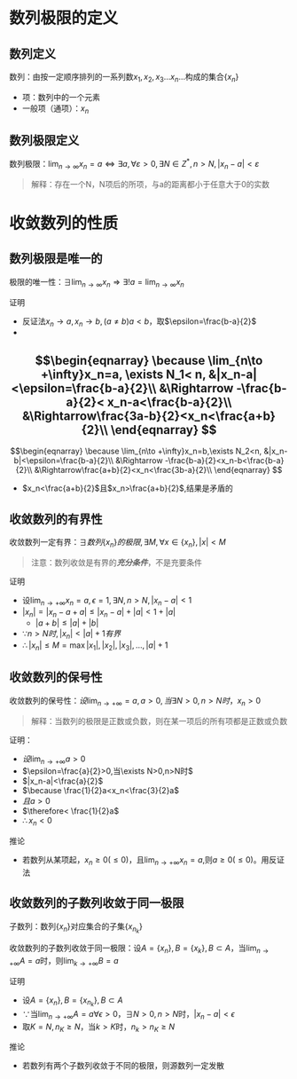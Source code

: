 # 数列极限的定义

## 数列定义

数列：由按一定顺序排列的一系列数$x_1, x_2, x_3\dots x_n\dots$构成的集合$\{x_n\}$

- 项：数列中的一个元素
- 一般项（通项）：$x_n$

## 数列极限定义

数列极限：$\lim_{n\to\infty}x_n=a \iff \exists a,\forall ε>0,\exists N\in Z^*,n>N, |x_n-a|<\varepsilon$

> 解释：存在一个N，N项后的所项，与a的距离都小于任意大于0的实数

# 收敛数列的性质

## 数列极限是唯一的

极限的唯一性：$\exists \lim_{n\to \infty}x_n \Rightarrow \exists !a=\lim_{n\to \infty}x_n$

证明

- 反证法$x_n\to a,x_n\to b,(a\neq b)a<b$，取$\epsilon=\frac{b-a}{2}$
- 
$$\begin{eqnarray}
    \because \lim_{n\to +\infty}x_n=a, \exists N_1< n, &|x_n-a|<\epsilon=\frac{b-a}{2}\\
    &\Rightarrow -\frac{b-a}{2}< x_n-a<\frac{b-a}{2}\\
    &\Rightarrow\frac{3a-b}{2}<x_n<\frac{a+b}{2}\\
\end{eqnarray}
$$
- 
$$\begin{eqnarray}
    \because \lim_{n\to +\infty}x_n=b,\exists N_2<n, &|x_n-b|<\epsilon=\frac{b-a}{2}\\
    &\Rightarrow -\frac{b-a}{2}<x_n-b<\frac{b-a}{2}\\
    &\Rightarrow\frac{a+b}{2}<x_n<\frac{3b-a}{2}\\
\end{eqnarray}
$$
- $x_n<\frac{a+b}{2}$且$x_n>\frac{a+b}{2}$,结果是矛盾的

## 收敛数列的有界性

收敛数列一定有界：$\exists 数列\{x_n\}的极限, \exists M, \forall x\in \{x_n\},|x|<M$
> 注意：数列收敛是有界的***充分条件***，不是充要条件

证明
- 设$\lim_{n\to +\infty}x_n=a,\epsilon=1,\exists N,n>N,|x_n-a|<1$
- $|x_n|=|x_n-a+a|\leq|x_n-a|+|a|<1+|a|$
  - $|a+b|\leq|a|+|b|$
- $\because n>N时, |x_n|<|a|+1有界$
- $\therefore |x_n|\leq M=\max{|x_1|,|x_2|,|x_3|,\dots,|a|+1}$

## 收敛数列的保号性

收敛数列的保号性：$设\lim_{n\to+\infty}=a,a>0,当\exists N>0,n>N时，x_n>0$

 > 解释：当数列的极限是正数或负数，则在某一项后的所有项都是正数或负数

证明：
- $设\lim_{n\to+\infty}a>0$
- $\epsilon=\frac{a}{2}>0,当\exists N>0,n>N时$
- $|x_n-a|<\frac{a}{2}$
- $\because \frac{1}{2}a<x_n<\frac{3}{2}a$
- $且a>0$
- $\therefore< \frac{1}{2}a$
- $\therefore x_n<0$

推论
- 若数列从某项起，$x_n\geq 0(\leq0)$，且$\lim_{n\to+\infty}x_n=a$,则$a\geq0(\leq0)$。用反证法

## 收敛数列的子数列收敛于同一极限
子数列：数列$\{x_n\}$对应集合的子集$\{x_{n_k}\}$

收敛数列的子数列收敛于同一极限：设$A=\{x_n\},B=\{x_k\},B\subset A$，当$\lim_{n\to+\infty}A=a$时，则$\lim_{k\to+\infty}B=a$

证明
- 设$A=\{x_n\},B=\{x_{n_k}\}, B\subset A$
- $\because$当$\lim_{n\to+\infty}A=a\forall\epsilon>0，\exists N>0,n>N$时，$|x_n-a|<\epsilon$
- 取$K=N,n_K\geq N$，当$k>K$时，$n_k>n_K\geq N$

推论
- 若数列有两个子数列收敛于不同的极限，则源数列一定发散

